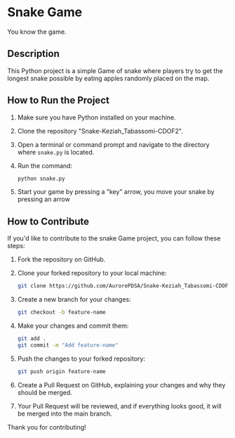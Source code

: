 # Snake Game
You know the game.
## Description

This Python project is a simple Game of snake where players try to get the longest snake possible by eating apples randomly placed on the map.

## How to Run the Project

1. Make sure you have Python installed on your machine.

2. Clone the repository "Snake-Keziah_Tabassomi-CDOF2".

3. Open a terminal or command prompt and navigate to the directory where `snake.py` is located.

4. Run the command:

    ```bash
    python snake.py
    ```

5. Start your game by pressing a "key" arrow, you move your snake by pressing an arrow

## How to Contribute

If you'd like to contribute to the snake Game project, you can follow these steps:

1. Fork the repository on GitHub.

2. Clone your forked repository to your local machine:

    ```bash
    git clone https://github.com/AurorePDSA/Snake-Keziah_Tabassomi-CDOF2.git
    ```

3. Create a new branch for your changes:

    ```bash
    git checkout -b feature-name
    ```

4. Make your changes and commit them:

    ```bash
    git add .
    git commit -m "Add feature-name"
    ```

5. Push the changes to your forked repository:

    ```bash
    git push origin feature-name
    ```

6. Create a Pull Request on GitHub, explaining your changes and why they should be merged.

7. Your Pull Request will be reviewed, and if everything looks good, it will be merged into the main branch.

Thank you for contributing!
